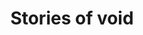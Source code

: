 ---
title: "Stories of void"
description: "TypeScript was designed to make the most sense out of any JavaScript code. Given the dynamic nature of JavaScript, this can lead to some very interesting typings that may seem odd at a first glance. One such thing is void. A concept that's well known in high-level programming languages, that takes a life of its own when used with TypeScript. The reason for that? Void in JavaScript! Join us to hear a story about tooling, program language design, static types, midlife crisis and undefined!"
startsAt": "2020-04-24T09:00:00"
endsAt: "2020-04-24T09:50:00"
speakers: ["f62f9691-37cd-4ca6-81f1-14c7234ab46e"]
streamingUrl: "https://www.orf.at"
---